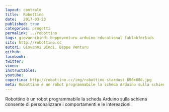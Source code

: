 ```yaml
---
layout: centrale
title:  Robottino
date:   2017-03-23
published: true
categories: progetti
permalink: ../robottino
tags: giovannibindi beppeventuru arduino educational fablabforkids
sito: http://robottino.cc
autori: Giovanni Bindi, Beppe Venturu
github:
facebook:
twitter:
vimeo:
instructables:
youtube:
copertina: http://robottino.cc/img/robottino-stardust-600x600.jpg
meta: Robottino è un robot programmabile la scheda Arduino sulla schiena consente di personalizzare i comportamenti e le intereazioni.
---
```

Robottino è un robot programmabile la scheda Arduino sulla schiena consente di personalizzare i comportamenti e le intereazioni.
